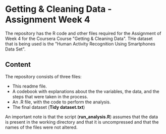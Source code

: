 # Getting & Cleaning Data - Assignment Week 4

The repository has the R code and other files required for the Assignment of Week 4 for the Coursera Course "Getting & Cleaning Data". THe dataset that is being used is the "Human Activity Recognition Using Smartphones Data Set".

## Content
The repository consists of three files:
- This readme file.
- A codebook with explanations about the the variables, the data, and the steps that were taken in the process.
- An .R file, with the code to perform the analysis.
- The final dataset (**Tidy dataset.txt**)

An important note is that the script (**run_analysis.R**) assumes that the data is present in the working directory and that it is uncompressed and that the names of the files were not altered.
